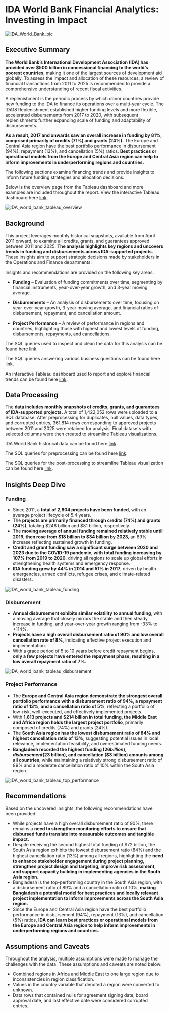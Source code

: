 # IDA World Bank Financial Analytics: Investing in Impact

![IDA_World_Bank_pic](https://github.com/stevenhiek/World-Bank-Financial-Analytics/blob/main/Project%20Pic/ida_world_bank.jpg)

## Executive Summary
**The World Bank’s International Development Association (IDA) has provided over $500 billion in concessional financing to the world’s poorest countries**, making it one of the largest sources of development aid globally. To assess the impact and allocation of these resources, a review of financial transactions from 2011 to 2025 is recommended to provide a comprehensive understanding of recent fiscal activities.

A replenishment is the periodic process by which donor countries provide new funding to the IDA to finance its operations over a multi-year cycle. The IDA18 Replenishment established higher funding levels and more flexible, accelerated disbursements from 2017 to 2020, with subsequent replenishments further expanding scale of funding and adaptability of disbursements. 

**As a result, 2017 and onwards saw an overall increase in funding by 81%, comprised primarily of credits (71%) and grants (24%).** The Europe and Central Asia region have the best portfolio performance in disbursement (94%), repayment (13%), and cancellation (5%) ratios. **Best practices or operational models from the Europe and Central Asia region can help to inform improvements in underperforming regions and countries.**

The following sections examine financing trends and provide insights to inform future funding strategies and allocation decisions.

Below is the overview page from the Tableau dashboard and more examples are included throughout the report. View the interactive Tableau dashboard here [link](https://public.tableau.com/app/profile/steven.hiek/viz/IDAWorldBankFinancialAnalytics/IDAWorldBankFinancialAnalytics#1).

![IDA_world_bank_tableau_overview](https://github.com/stevenhiek/World-Bank-Financial-Analytics/blob/main/Charts%20%26%20Graphs/world_bank_financial_analytics_overview.png)

## Background
This project leverages monthly historical snapshots, available from April 2011 onward, to examine all credits, grants, and guarantees approved between 2011 and 2025. **The analysis highlights key regions and uncovers trends in funding and disbursements across IDA-supported projects.** These insights aim to support strategic decisions made by stakeholders in the Operations and Finance departments.

Insights and recommendations are provided on the following key areas:

* **Funding** – Evaluation of funding commitments over time, segmenting by financial instruments, year-over-year growth, and 3-year moving average.

* **Disbursements** – An analysis of disbursements over time, focusing on year-over-year growth, 3-year moving average, and financial ratios of disbursement, repayment, and cancellation amount.

* **Project Performance** – A review of performance in regions and countries, highlighting those with highest and lowest levels of funding, disbursements, repayments, and cancellations.

The SQL queries used to inspect and clean the data for this analysis can be found here [link](https://github.com/stevenhiek/World-Bank-Financial-Analytics/tree/main/Preprocessing).

The SQL queries answering various business questions can be found here [link](https://github.com/stevenhiek/World-Bank-Financial-Analytics/tree/main/Analysis).

An interactive Tableau dashboard used to report and explore financial trends can be found here [link](https://public.tableau.com/app/profile/steven.hiek/viz/IDAWorldBankFinancialAnalytics/IDAWorldBankFinancialAnalytics#1).

## Data Processing
The **data includes monthly snapshots of credits, grants, and guarantees of IDA-supported projects.** A total of 1,422,052 rows were uploaded to a SQL database. After preprocessing for duplicates, null values, data types, and corrupted entries, 361,814 rows corresponding to approved projects between 2011 and 2025 were retained for analysis. Final datasets with selected columns were then created to streamline Tableau visualizations.

IDA World Bank historical data can be found here [link](https://financesone.worldbank.org/ida-statement-of-credits-grants-and-guarantees-historical-data/DS00976).

The SQL queries for preprocessing can be found here [link](https://github.com/stevenhiek/World-Bank-Financial-Analytics/tree/main/Preprocessing).

The SQL queries for the post-processing to streamline Tableau visualization can be found here [link](https://github.com/stevenhiek/World-Bank-Financial-Analytics/tree/main/Post-processing).

## Insights Deep Dive
### Funding
* Since 2011, a **total of 2,804 projects have been funded**, with an average project lifecycle of 5.4 years.
* The **projects are primarily financed through credits (74%) and grants (24%)**, totaling $248 billion and $81 billion, respectively.
* The **moving average of annual funding remained relatively stable until 2019, then rose from $18 billion to $34 billion by 2023**, an 89% increase reflecting sustained growth in funding. 
* **Credit and grant funding saw a significant surge between 2020 and 2023 due to the COVID-19 pandemic, with total funding increasing by 107% from 2019 to 2020**, driving all regions to scale up global efforts in strengthening health systems and emergency response.
* **IDA funding grew by 44% in 2014 and 51% in 2017**, driven by health emergencies, armed conflicts, refugee crises, and climate-related disasters.

![IDA_world_bank_tableau_funding](https://github.com/stevenhiek/World-Bank-Financial-Analytics/blob/main/Charts%20%26%20Graphs/world_bank_financial_analytics_funding.png)

### Disbursement
* **Annual disbursement exhibits similar volatility to annual funding**, with a moving average that closely mirrors the stable and then steady increase in funding, and year-over-year growth ranging from -33% to +114%. 
* **Projects have a high overall disbursement ratio of 90% and low overall cancellation rate of 8%**, indicating effective project execution and implementation. 
* With a grace period of 5 to 10 years before credit repayment begins, **only a few projects have entered the repayment phase, resulting in a low overall repayment ratio of 7%.**

![IDA_world_bank_tableau_disbursement](https://github.com/stevenhiek/World-Bank-Financial-Analytics/blob/main/Charts%20%26%20Graphs/world_bank_financial_analytics_disbursement.png)

### Project Performance
* The **Europe and Central Asia region demonstrate the strongest overall portfolio performance with a disbursement ratio of 94%, a repayment ratio of 13%, and a cancellation ratio of 5%**, reflecting a portfolio of low-risk, well-executed, and effectively implemented projects.
* With **1,613 projects and $214 billion in total funding, the Middle East and Africa region holds the largest project portfolio**, primarily composed of credits (74%) and grants (24%).
* The **South Asia region has the lowest disbursement ratio of 84% and highest cancellation ratio of 13%**, suggesting potential issues in local relevance, implementation feasibility, and overestimated funding needs.  
* **Bangladesh recorded the highest funding ($26 billion), disbursement ($23 billion), and cancellation ($3 billion) amounts among all countries**, while maintaining a relatively strong disbursement ratio of 89% and a moderate cancellation ratio of 10% within the South Asia region.

![IDA_world_bank_tableau_top_performance](https://github.com/stevenhiek/World-Bank-Financial-Analytics/blob/main/Charts%20%26%20Graphs/world_bank_financial_analytics_top_performance.png)

## Recommendations
Based on the uncovered insights, the following recommendations have been provided:

* While projects have a high overall disbursement ratio of 90%, there remains a **need to strengthen monitoring efforts to ensure that disbursed funds translate into measurable outcomes and tangible impact.**
* Despite receiving the second highest total funding of $72 billion, the South Asia region exhibits the lowest disbursement ratio (84%) and the highest cancellation ratio (13%) among all regions, highlighting the **need to enhance stakeholder engagement during project planning, strengthen project design and targeting, improve risk assessment, and support capacity building in implementing agencies in the South Asia region.**
* Bangladesh is the top-performing country in the South Asia region, with a disbursement ratio of 89% and a cancellation ratio of 10%, **making Bangladesh a potential model for best practices and locally relevant project implementation to inform improvements across the South Asia region.**
* Since the Europe and Central Asia region have the best portfolio performance in disbursement (94%), repayment (13%), and cancellation (5%) ratios, **IDA can learn best practices or operational models from the Europe and Central Asia region to help inform improvements in underperforming regions and countries.** 

## Assumptions and Caveats
Throughout the analysis, multiple assumptions were made to manage the challenges with the data. These assumptions and caveats are noted below:

* Combined regions in Africa and Middle East to one large region due to inconsistencies in region classification.
* Values in the country variable that denoted a region were converted to unknown.
* Data rows that contained nulls for agreement signing date, board approval date, and last effective date were considered corrupted entries.





